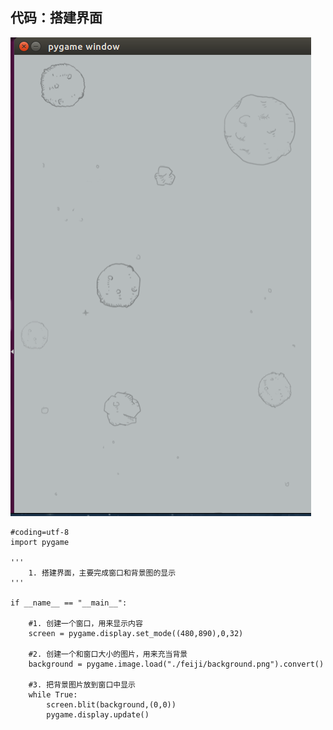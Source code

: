## 代码：搭建界面

![alt文本](Images/项目截图-1py.png "Title")

    #coding=utf-8
    import pygame

    '''
        1. 搭建界面，主要完成窗口和背景图的显示
    '''

    if __name__ == "__main__":

        #1. 创建一个窗口，用来显示内容
        screen = pygame.display.set_mode((480,890),0,32)

        #2. 创建一个和窗口大小的图片，用来充当背景
        background = pygame.image.load("./feiji/background.png").convert()

        #3. 把背景图片放到窗口中显示
        while True:
            screen.blit(background,(0,0))
            pygame.display.update()
